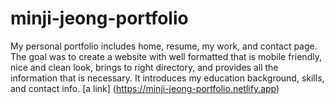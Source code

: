 # minji-jeong-portfolio

My personal portfolio includes home, resume, my work, and contact page.
The goal was to create a website with well formatted that is mobile friendly, nice and clean look, brings to right directory, and provides all the information that is necessary. It introduces my education background, skills, and contact info.
[a link] (https://minji-jeong-portfolio.netlify.app)